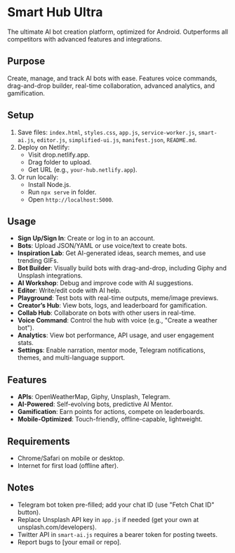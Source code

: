 # Smart Hub Ultra

The ultimate AI bot creation platform, optimized for Android. Outperforms all competitors with advanced features and integrations.

## Purpose
Create, manage, and track AI bots with ease. Features voice commands, drag-and-drop builder, real-time collaboration, advanced analytics, and gamification.

## Setup
1. Save files: `index.html`, `styles.css`, `app.js`, `service-worker.js`, `smart-ai.js`, `editor.js`, `simplified-ui.js`, `manifest.json`, `README.md`.
2. Deploy on Netlify:
   - Visit drop.netlify.app.
   - Drag folder to upload.
   - Get URL (e.g., `your-hub.netlify.app`).
3. Or run locally:
   - Install Node.js.
   - Run `npx serve` in folder.
   - Open `http://localhost:5000`.

## Usage
- **Sign Up/Sign In**: Create or log in to an account.
- **Bots**: Upload JSON/YAML or use voice/text to create bots.
- **Inspiration Lab**: Get AI-generated ideas, search memes, and use trending GIFs.
- **Bot Builder**: Visually build bots with drag-and-drop, including Giphy and Unsplash integrations.
- **AI Workshop**: Debug and improve code with AI suggestions.
- **Editor**: Write/edit code with AI help.
- **Playground**: Test bots with real-time outputs, meme/image previews.
- **Creator’s Hub**: View bots, logs, and leaderboard for gamification.
- **Collab Hub**: Collaborate on bots with other users in real-time.
- **Voice Command**: Control the hub with voice (e.g., "Create a weather bot").
- **Analytics**: View bot performance, API usage, and user engagement stats.
- **Settings**: Enable narration, mentor mode, Telegram notifications, themes, and multi-language support.

## Features
- **APIs**: OpenWeatherMap, Giphy, Unsplash, Telegram.
- **AI-Powered**: Self-evolving bots, predictive AI Mentor.
- **Gamification**: Earn points for actions, compete on leaderboards.
- **Mobile-Optimized**: Touch-friendly, offline-capable, lightweight.

## Requirements
- Chrome/Safari on mobile or desktop.
- Internet for first load (offline after).

## Notes
- Telegram bot token pre-filled; add your chat ID (use "Fetch Chat ID" button).
- Replace Unsplash API key in `app.js` if needed (get your own at unsplash.com/developers).
- Twitter API in `smart-ai.js` requires a bearer token for posting tweets.
- Report bugs to [your email or repo].